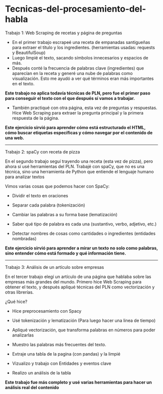 # Tecnicas-del-procesamiento-del-habla

Trabajo 1: Web Scraping de recetas y página de preguntas

+ En el primer trabajo escrapeé una receta de empanadas santigueñas para extraer el titulo y los ingredientes. (herramientas usadas: requests y BeautifulSoup)
+ Luego limpié el texto, sacando símbolos innecesarios y espacios de más.
+ Después conté la frecuencia de palabras clave (ingredientes) que aparecían en la receta y generé una nube de palabras como visualización. Esto me ayudó a ver qué términos eran más importantes en el texto.
  
**Este trabajo no aplica todavía técnicas de PLN, pero fue el primer paso para conseguir el texto con el que después sí vamos a trabajar.**

+ También practiqué con otra página, esta vez de preguntas y respuestas. Hice Web Scraping para extraer la pregunta principal y la primera respuesta de la página.
  
**Este ejercicio sirvió para aprender cómo está estructurado el HTML, cómo buscar etiquetas específicas y cómo navegar por el contenido de una web.**

----------------------------------------------------------------------

Trabajo 2: spaCy con receta de pizza

En el segundo trabajo seguí trayendo una receta (esta vez de pizza), pero ahora sí usé herramientas del PLN.
Trabajé con spaCy, que no es una técnica, sino una herramienta de Python que entiende el lenguaje humano para analizar textos

Vimos varias cosas que podemos hacer con SpaCy:

+ Dividir el texto en oraciones

+ Separar cada palabra (tokenización)

+ Cambiar las palabras a su forma base (lematización)

+ Saber qué tipo de palabra es cada una (sustantivo, verbo, adjetivo, etc.)

+ Detectar nombres de cosas como cantidades o ingredientes (entidades nombradas)

**Este ejercicio sirvió para aprender a mirar un texto no solo como palabras, sino entender cómo está formado y qué información tiene.**

----------------------------------------------------------------------

Trabajo 3: Análisis de un artículo sobre empresas

En el tercer trabajo elegí un artículo de una página que hablaba sobre las empresas más grandes del mundo.
Primero hice Web Scraping para obtener el texto, y después apliqué técnicas del PLN como vectorización y otras librerías.

¿Qué hice?

+ Hice preprocesamiento con Spacy

+ Usé tokenización y lematización (Para luego hacer una linea de tiempo)

+ Apliqué vectorización, que transforma palabras en números para poder analizarlas

+ Muestro las palabras más frecuentes del texto.
  
+ Extraje una tabla de la pagina (con pandas) y la limpié

+ Vizualizo y trabajo con Entidades y eventos clave

+ Realizo un análisis de la tabla

**Este trabajo fue más completo y usé varias herramientas para hacer un análisis real del contenido**

